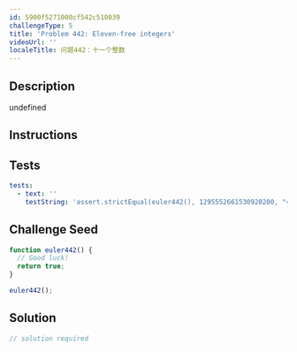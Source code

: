 ```yaml
---
id: 5900f5271000cf542c510039
challengeType: 5
title: 'Problem 442: Eleven-free integers'
videoUrl: ''
localeTitle: 问题442：十一个整数
---
```


## Description
undefined

## Instructions
<section id="instructions">
</section>

## Tests
<section id='tests'>

```yml
tests:
  - text: ''
    testString: 'assert.strictEqual(euler442(), 1295552661530920200, "<code>euler442()</code> should return 1295552661530920200.");'

```

</section>

## Challenge Seed
<section id='challengeSeed'>

<div id='js-seed'>

```js
function euler442() {
  // Good luck!
  return true;
}

euler442();

```

</div>



</section>

## Solution
<section id='solution'>

```js
// solution required
```
</section>

